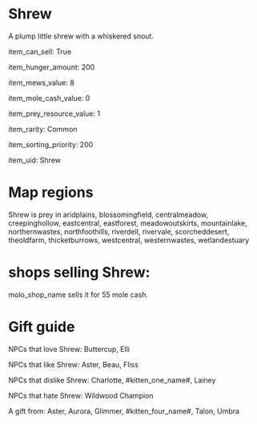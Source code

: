 # Shrew

A plump little shrew with a whiskered snout.

item_can_sell: True

item_hunger_amount: 200

item_mews_value: 8

item_mole_cash_value: 0

item_prey_resource_value: 1

item_rarity: Common

item_sorting_priority: 200

item_uid: Shrew

# Map regions

Shrew is prey in aridplains, blossomingfield, centralmeadow, creepinghollow, eastcentral, eastforest, meadowoutskirts, mountainlake, northernwastes, northfoothills, riverdell, rivervale, scorcheddesert, theoldfarm, thicketburrows, westcentral, westernwastes, wetlandestuary

# shops selling Shrew:

molo_shop_name sells it for 55 mole cash.

# Gift guide

NPCs that love Shrew: Buttercup, Elli

NPCs that like Shrew: Aster, Beau, Fliss

NPCs that dislike Shrew: Charlotte, #kitten_one_name#, Lainey

NPCs that hate Shrew: Wildwood Champion

A gift from: Aster, Aurora, Glimmer, #kitten_four_name#, Talon, Umbra